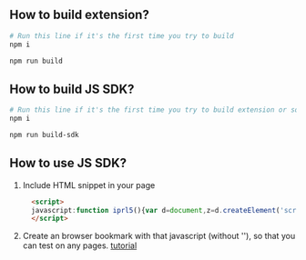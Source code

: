 ## How to build extension?

```bash
# Run this line if it's the first time you try to build
npm i

npm run build
```


## How to build JS SDK?

```bash
# Run this line if it's the first time you try to build extension or sdk
npm i

npm run build-sdk
```


## How to use JS SDK?

1. Include HTML snippet in your page
    ```html
      <script>
      javascript:function iprl5(){var d=document,z=d.createElement('scr'+'ipt'),b=d.body,l=d.location;try{if(!b)throw(0);z.setAttribute('src',l.protocol+'//bridgit.io/app/sdk/sdk.js'+'?t='+(new Date().getTime()));b.appendChild(z);}catch(e){alert('Please wait until the page has loaded.');}}iprl5();void(0)
      </script>
    ```

2. Create an browser bookmark with that javascript (without '<script>' '</script>'), so that you can test on any pages. [tutorial](https://www.useloom.com/share/3416fcecd5e7487c92903644422e5ed2?focus_title=1&muted=1)


